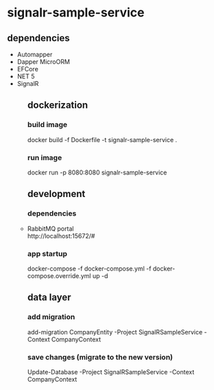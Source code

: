 # signalr-sample-service

## dependencies

<ul>
    <li>Automapper</li>
    <li>Dapper MicroORM</li>
    <li>EFCore</li>
    <li>NET 5</li>
    <li>SignalR</li>
<ul>


## dockerization

### build image

docker build -f Dockerfile -t signalr-sample-service .

### run image

docker run -p 8080:8080 signalr-sample-service 

## development


### dependencies

<li>RabbitMQ portal</li>
http://localhost:15672/#


### app startup

docker-compose -f docker-compose.yml -f docker-compose.override.yml up -d


## data layer

### add migration

add-migration CompanyEntity -Project SignalRSampleService -Context CompanyContext

### save changes (migrate to the new version)

Update-Database -Project SignalRSampleService -Context CompanyContext



